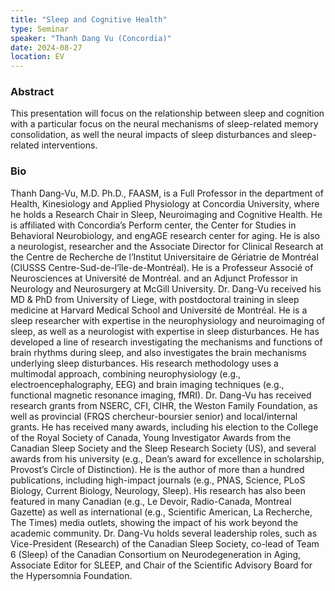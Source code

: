 ```yaml
---
title: "Sleep and Cognitive Health"
type: Seminar
speaker: "Thanh Dang Vu (Concordia)"
date: 2024-08-27
location: EV
---
```


### Abstract

This presentation will focus on the relationship between sleep and cognition with a particular focus on the neural mechanisms of sleep-related memory consolidation, as well the neural impacts of sleep disturbances and sleep-related interventions.

### Bio

Thanh Dang-Vu, M.D. Ph.D., FAASM, is a Full Professor in the department of Health, Kinesiology and Applied Physiology at Concordia University, where he holds a Research Chair in Sleep, Neuroimaging and Cognitive Health. He is affiliated with Concordia’s Perform center, the Center for Studies in Behavioral Neurobiology, and engAGE research center for aging. He is also a neurologist, researcher and the Associate Director for Clinical Research at the Centre de Recherche de l’Institut Universitaire de Gériatrie de Montréal (CIUSSS Centre-Sud-de-l’île-de-Montréal). He is a Professeur Associé of Neurosciences at Université de Montréal. and an Adjunct Professor in Neurology and Neurosurgery at McGill University. Dr. Dang-Vu received his MD & PhD from University of Liege, with postdoctoral training in sleep medicine at Harvard Medical School and Université de Montréal. He is a sleep researcher with expertise in the neurophysiology and neuroimaging of sleep, as well as a neurologist with expertise in sleep disturbances. He has developed a line of research investigating the mechanisms and functions of brain rhythms during sleep, and also investigates the brain mechanisms underlying sleep disturbances. His research methodology uses a multimodal approach, combining neurophysiology (e.g., electroencephalography, EEG) and brain imaging techniques (e.g., functional magnetic resonance imaging, fMRI). Dr. Dang-Vu has received research grants from NSERC, CFI, CIHR, the Weston Family Foundation, as well as provincial (FRQS chercheur-boursier senior) and local/internal grants. He has received many awards, including his election to the College of the Royal Society of Canada, Young Investigator Awards from the Canadian Sleep Society and the Sleep Research Society (US), and several awards from his university (e.g., Dean’s award for excellence in scholarship, Provost’s Circle of Distinction). He is the author of more than a hundred publications, including high-impact journals (e.g., PNAS, Science, PLoS Biology, Current Biology, Neurology, Sleep). His research has also been featured in many Canadian (e.g., Le Devoir, Radio-Canada, Montreal Gazette) as well as international (e.g., Scientific American, La Recherche, The Times) media outlets, showing the impact of his work beyond the academic community. Dr. Dang-Vu holds several leadership roles, such as Vice-President (Research) of the Canadian Sleep Society, co-lead of Team 6 (Sleep) of the Canadian Consortium on Neurodegeneration in Aging, Associate Editor for SLEEP, and Chair of the Scientific Advisory Board for the Hypersomnia Foundation.